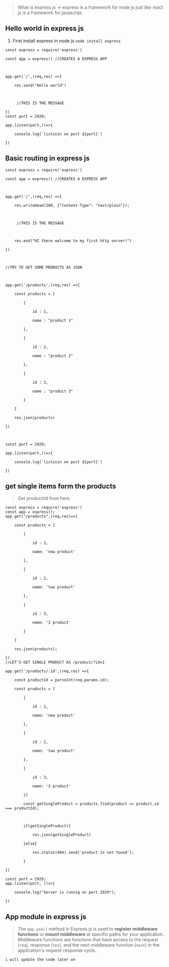 > What is express js
> -> express is a framework for node js just like react js is a framework for javascript.


## Hello world in express js

1. First install express in node js `node install express`


```node
const express = require('express')

const app = express() //CREATES A EXPRESS APP

  

app.get('/',(req,res) =>{

    res.send("Hello world")

  

     //THIS IS THE MESSAGE

})
const port = 2929;

app.listen(port,()=>{

    console.log(`listinin on port ${port}`)

})

```
## Basic routing in express js

```node
const express = require('express')

const app = express() //CREATES A EXPRESS APP

  

app.get('/',(req,res) =>{

    res.writeHead(200, {"Content-Type": "text/plain"});

  

     //THIS IS THE MESSAGE

  

    res.end("HI there welcome to my first http server!")

})

  

//TRY TO GET SOME PRODUCTS AS JSON

  

app.get('/products',(req,res) =>{

    const products = [

        {

            id : 1,

            name : "product 1"

        },

        {

            id : 2,

            name : "product 2"

        },

        {

            id : 3,

            name : "product 3"

        }

    ]

    res.json(products)

})

  

const port = 2929;

app.listen(port,()=>{

    console.log(`listinin on port ${port}`)

})
```


## get single items form the products 

> Get product/id from here

```node
const express = require('express')
const app = express();
app.get("/products",(req,res)=>{

    const products = [

        {

            id : 1,

            name: 'new product'

        },

        {

            id : 2,

            name: 'two product'

        },

        {

            id : 3,

            name: '3 product'

        }

    ]

    res.json(products);

})
//LET'S GET SINGLE PRODUCT AS /product/?id=1

app.get('/products/:id',(req,res) =>{

    const productId = parseInt(req.params.id);

    const products = [

        {

            id : 1,

            name: 'new product'

        },

        {

            id : 2,

            name: 'two product'

        },

        {

            id : 3,

            name: '3 product'

        }]

        const getSingleProduct = products.find(product => product.id === productId);

  

        if(getSingleProduct){

            res.json(getSingleProduct)

        }else{

            res.status(404).send('product is not found');

        }

})

const port = 2929;
app.listen(port, ()=>{

    console.log("Server is runnig on port 2929");

})
```

## App module in express js

>The `app.use()` method in Express.js is used to **register middleware functions** or **mount middleware** at specific paths for your application. Middleware functions are functions that have access to the request (`req`), response (`res`), and the next middleware function (`next`) in the application's request-response cycle.

```noed
i will update the code later on
```
